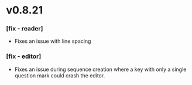 # v0.8.21

### [fix - reader]
+ Fixes an issue with line spacing

### [fix - editor]
+ Fixes an issue during sequence creation where a key with only a single question mark could crash the editor.
